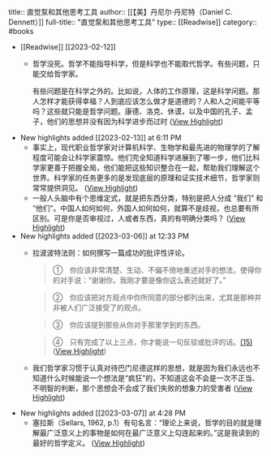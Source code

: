 title:: 直觉泵和其他思考工具
author:: [[【美】丹尼尔·丹尼特（Daniel C. Dennett）]]
full-title:: "直觉泵和其他思考工具"
type:: [[Readwise]]
category:: #books

- [[Readwise]] [[2023-02-12]]
	- 哲学没死。哲学不能指导科学，但是科学也不能取代哲学。有些问题，只能交给哲学家。
	  
	  有些问题是在科学之外的。比如说，人体的工作原理，这是科学问题。那人怎样才能获得幸福？人到底应该怎么做才是道德的？人和人之间能平等吗？这些就只能是哲学问题。康德、洛克、休谟，以及中国的孔子、孟子，他们的思想并没有因为科学进步而过时 ([View Highlight](https://read.readwise.io/read/01gs0hq54czppd15j893c4t6sg))
- New highlights added [[2023-02-13]] at 6:11 PM
	- 事实上，现代职业哲学家对计算机科学、生物学和最先进的物理学的了解程度可能会让科学家震惊。他们完全知道科学进展到了哪一步，他们比科学家更善于把握全局，他们能把这些知识整合在一起，帮助我们理解这个世界。科学家的任务更多的是发现底层的原理和证实技术细节，哲学家则常常提供洞见。 ([View Highlight](https://read.readwise.io/read/01gs51tbyax9zz8xcme8ketrxc))
	- 一般人头脑中有个思维定式，就是把东西分类，特别是把人分成 “我们” 和 “他们”。中国人如何如何，外国人如何如何，就算不是歧视，也总要有所区别。可是你是否审视过，人或者东西，真的有明确分类吗？ ([View Highlight](https://read.readwise.io/read/01gs51yb7g1h77tvcsfsx2qaqc))
- New highlights added [[2023-03-06]] at 12:33 PM
	- 拉波波特法则：如何撰写一篇成功的批评性评论。
	  
	  > ①　你应该非常清楚、生动、不偏不倚地重述对手的想法，使得你的对手说：“谢谢你，我刚才要是像你这么表述就好了。”
	  
	  > ②　你应该把对方观点中你所同意的部分都列出来，尤其是那种并非被人们广泛接受了的观点。
	  
	  > ③　你应该提到那些从你对手那里学到的东西。
	  
	  > ④　只有完成了以上三点，你才能说一句反驳或批评的话。[(15)](https://readwise.io/reader/document_raw_content/33502577#filepos1033075) ([View Highlight](https://read.readwise.io/read/01gtke5wa5jcptxpq845nj6074))
	- 我们哲学家习惯于认真对待巴门尼德这样的思想，就是因为我们永远也不知道什么时候能说一个想法是“疯狂”的，不知道这会不会是一次不正当、不明智的判断，那个思想会不会成了我们失败的想象力的受害者 ([View Highlight](https://read.readwise.io/read/01gtked14xs3bv1srp0jvxftxf))
- New highlights added [[2023-03-07]] at 4:28 PM
	- 塞拉斯（Sellars, 1962, p.1）有句名言：“理论上来说，哲学的目的就是理解最广泛意义上的事物是如何在最广泛意义上勾连起来的。”这是我读到的最好的哲学定义。 ([View Highlight](https://read.readwise.io/read/01gtxjvxqc9h0bh0rew82nwr2q))